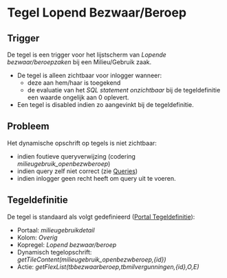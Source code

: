 # Tegel Lopend Bezwaar/Beroep

## Trigger

De tegel is een trigger voor het lijstscherm van *Lopende bezwaar/beroepzaken* bij een Milieu/Gebruik zaak.

  * De tegel is alleen zichtbaar voor inlogger wanneer:
    * deze aan hem/haar is toegekend
    * de evaluatie van het *SQL statement onzichtbaar* bij de tegeldefinitie een waarde ongelijk aan 0 oplevert.
  * Een tegel is disabled indien zo aangevinkt bij de tegeldefinitie.

## Probleem

Het dynamische opschrift op tegels is niet zichtbaar:

  * indien foutieve queryverwijzing (codering *milieugebruik_openbezwberoep*)
  * indien query zelf niet correct (zie [Queries](/instellen_inrichten/queries.md))
  * indien inlogger geen recht heeft om query uit te voeren.

## Tegeldefinitie

De tegel is standaard als volgt gedefinieerd ([Portal Tegeldefinitie](/instellen_inrichten/portaldefinitie/portal_tegel.md)):

  * Portaal: *milieugebruikdetail*
  * Kolom: *Overig*
  * Kopregel: *Lopend bezwaar/beroep*
  * Dynamisch tegelopschrift: *getTileContent(milieugebruik_openbezwberoep,{id})*
  * Actie: *getFlexList(tbbezwaarberoep,tbmilvergunningen,{id},O,E)*

